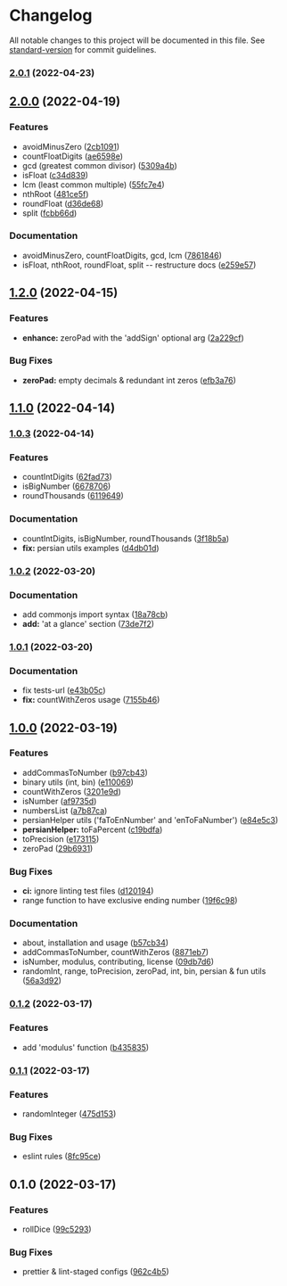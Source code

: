 # Changelog

All notable changes to this project will be documented in this file. See [standard-version](https://github.com/conventional-changelog/standard-version) for commit guidelines.

### [2.0.1](https://github.com/Sinakhx/number-slayer/compare/v2.0.0...v2.0.1) (2022-04-23)

## [2.0.0](https://github.com/Sinakhx/number-slayer/compare/v1.2.0...v2.0.0) (2022-04-19)


### Features

* avoidMinusZero ([2cb1091](https://github.com/Sinakhx/number-slayer/commit/2cb1091b2b14eeb71b97d80f869fcbe890bc2955))
* countFloatDigits ([ae6598e](https://github.com/Sinakhx/number-slayer/commit/ae6598eefab3ba8c99a7fbd6bcf41a5c2bb970ab))
* gcd (greatest common divisor) ([5309a4b](https://github.com/Sinakhx/number-slayer/commit/5309a4ba5ff757185e1f3a6818337261225e7696))
* isFloat ([c34d839](https://github.com/Sinakhx/number-slayer/commit/c34d839f0da8264e173a6af88fff9c1a1065eb59))
* lcm (least common multiple) ([55fc7e4](https://github.com/Sinakhx/number-slayer/commit/55fc7e485e32486dd7e6820a863bc01d9026821b))
* nthRoot ([481ce5f](https://github.com/Sinakhx/number-slayer/commit/481ce5f850d2a3ca3e066205c832c8fdcc14fdc6))
* roundFloat ([d36de68](https://github.com/Sinakhx/number-slayer/commit/d36de683aa2071dbfc0d53eaff1415651ea6e367))
* split ([fcbb66d](https://github.com/Sinakhx/number-slayer/commit/fcbb66d98f5994177307a07d7327840d02a38602))


### Documentation

* avoidMinusZero, countFloatDigits, gcd, lcm ([7861846](https://github.com/Sinakhx/number-slayer/commit/7861846f81d65e73d2c63036f53b7947cfe5bf0c))
* isFloat, nthRoot, roundFloat, split -- restructure docs ([e259e57](https://github.com/Sinakhx/number-slayer/commit/e259e57a552d585a0bc3034249b8a1ae7526425f))

## [1.2.0](https://github.com/Sinakhx/number-slayer/compare/v1.1.0...v1.2.0) (2022-04-15)


### Features

* **enhance:** zeroPad with the 'addSign' optional arg ([2a229cf](https://github.com/Sinakhx/number-slayer/commit/2a229cf808df7ab373dfc97966c2a8d193142b15))


### Bug Fixes

* **zeroPad:** empty decimals & redundant int zeros ([efb3a76](https://github.com/Sinakhx/number-slayer/commit/efb3a7610ca571947322e934b079682b243d58be))

## [1.1.0](https://github.com/Sinakhx/number-slayer/compare/v1.0.3...v1.1.0) (2022-04-14)

### [1.0.3](https://github.com/Sinakhx/number-slayer/compare/v1.0.2...v1.0.3) (2022-04-14)


### Features

* countIntDigits ([62fad73](https://github.com/Sinakhx/number-slayer/commit/62fad73268238aa90717780171c267b0ee78dcc1))
* isBigNumber ([6678706](https://github.com/Sinakhx/number-slayer/commit/667870605197c266afea562c30c94a6ea842e04d))
* roundThousands ([6119649](https://github.com/Sinakhx/number-slayer/commit/61196490bf9fff9db6f41f43d5bc4a5c831eaa98))


### Documentation

* countIntDigits, isBigNumber, roundThousands ([3f18b5a](https://github.com/Sinakhx/number-slayer/commit/3f18b5aee92d8892d6963ceb4820f8128942b0f1))
* **fix:** persian utils examples ([d4db01d](https://github.com/Sinakhx/number-slayer/commit/d4db01dacee88a7afa51c8eb6320f5bb46379a02))

### [1.0.2](https://github.com/Sinakhx/number-slayer/compare/v1.0.1...v1.0.2) (2022-03-20)


### Documentation

* add commonjs import syntax ([18a78cb](https://github.com/Sinakhx/number-slayer/commit/18a78cbbcdc58055fcfa8d9067842ed4a62d0e25))
* **add:** 'at a glance' section ([73de7f2](https://github.com/Sinakhx/number-slayer/commit/73de7f27c5f49f218774b43e192f90938782de6b))

### [1.0.1](https://github.com/Sinakhx/number-slayer/compare/v1.0.0...v1.0.1) (2022-03-20)


### Documentation

* fix tests-url ([e43b05c](https://github.com/Sinakhx/number-slayer/commit/e43b05cb267de0afc3c93a82074a43a95565d967))
* **fix:** countWithZeros usage ([7155b46](https://github.com/Sinakhx/number-slayer/commit/7155b460ea97d79de8d97e0c766b5745c7c7f2c8))

## [1.0.0](https://github.com/Sinakhx/number-slayer/compare/v0.1.2...v1.0.0) (2022-03-19)


### Features

* addCommasToNumber ([b97cb43](https://github.com/Sinakhx/number-slayer/commit/b97cb43574f7ff69690a808b9250819fcf938a79))
* binary utils (int, bin) ([e110069](https://github.com/Sinakhx/number-slayer/commit/e1100694b11dd5b72f9c1ea8176a5c9cd9d6f50a))
* countWithZeros ([3201e9d](https://github.com/Sinakhx/number-slayer/commit/3201e9d4e7ad73fe2aa35f187de8dbd141ac0a5c))
* isNumber ([af9735d](https://github.com/Sinakhx/number-slayer/commit/af9735dba72c9d7ca55aac827ab1b8d839c59a23))
* numbersList ([a7b87ca](https://github.com/Sinakhx/number-slayer/commit/a7b87ca15c1c456249338eecfdc56a5f0a96a6b6))
* persianHelper utils ('faToEnNumber' and 'enToFaNumber') ([e84e5c3](https://github.com/Sinakhx/number-slayer/commit/e84e5c38b2d83a6fc4900d47b9cc693763ee70b9))
* **persianHelper:** toFaPercent ([c19bdfa](https://github.com/Sinakhx/number-slayer/commit/c19bdfad7313c7d3ef1c0b8adcacd64efb614c7f))
* toPrecision ([e173115](https://github.com/Sinakhx/number-slayer/commit/e1731158ad5de46611cdee75e674023cc780f8e7))
* zeroPad ([29b6931](https://github.com/Sinakhx/number-slayer/commit/29b69318e2c4d1d76ebc7240ec23d4b82817c7ec))


### Bug Fixes

* **ci:** ignore linting test files ([d120194](https://github.com/Sinakhx/number-slayer/commit/d120194d39f153487e1012c44eff66750c37bf35))
* range function to have exclusive ending number ([19f6c98](https://github.com/Sinakhx/number-slayer/commit/19f6c98650494dfbe3c00f640c5ba813f678e661))


### Documentation

* about, installation and usage ([b57cb34](https://github.com/Sinakhx/number-slayer/commit/b57cb34e2cdbdc651b7228e876c174c05ff89b46))
* addCommasToNumber, countWithZeros ([8871eb7](https://github.com/Sinakhx/number-slayer/commit/8871eb75e83085a7fdf621b12c0d7702e6221f6f))
* isNumber, modulus, contributing, license ([09db7d6](https://github.com/Sinakhx/number-slayer/commit/09db7d679c77429f209089b8c39b385bcb2451d9))
* randomInt, range, toPrecision, zeroPad, int, bin, persian & fun utils ([56a3d92](https://github.com/Sinakhx/number-slayer/commit/56a3d927acd38bc3fcea2cf6b4653f933fc47de3))

### [0.1.2](https://github.com/Sinakhx/number-slayer/compare/v0.1.1...v0.1.2) (2022-03-17)


### Features

* add 'modulus' function ([b435835](https://github.com/Sinakhx/number-slayer/commit/b4358356d60f10bb2d7f891174cafca427dcea01))

### [0.1.1](https://github.com/Sinakhx/number-slayer/compare/v0.1.0...v0.1.1) (2022-03-17)


### Features

* randomInteger ([475d153](https://github.com/Sinakhx/number-slayer/commit/475d15300e9c72f437b0d0abea874e396e105592))


### Bug Fixes

* eslint rules ([8fc95ce](https://github.com/Sinakhx/number-slayer/commit/8fc95ced8bef243ac16f5fe3a3315e1619bb227d))

## 0.1.0 (2022-03-17)


### Features

* rollDice ([99c5293](https://github.com/Sinakhx/number-slayer/commit/99c5293470e1e140383d9c09ab955aa12fe0ea47))


### Bug Fixes

* prettier & lint-staged configs ([962c4b5](https://github.com/Sinakhx/number-slayer/commit/962c4b53d8f71d33dd2846a6c105690c689d375b))